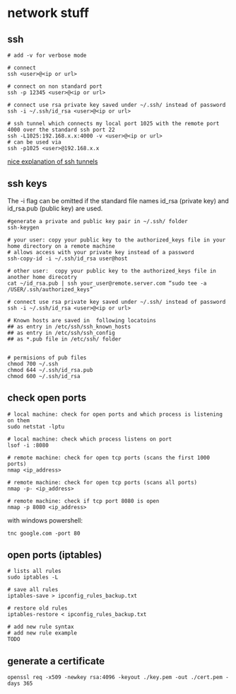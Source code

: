 # network stuff

## ssh

```shell
# add -v for verbose mode

# connect
ssh <user>@<ip or url>

# connect on non standard port
ssh -p 12345 <user>@<ip or url>

# connect use rsa private key saved under ~/.ssh/ instead of password
ssh -i ~/.ssh/id_rsa <user>@<ip or url>

# ssh tunnel which connects my local port 1025 with the remote port 4000 over the standard ssh port 22
ssh -L1025:192.168.x.x:4000 -v <user>@<ip or url>
# can be used via
ssh -p1025 <user>@192.168.x.x

```

[nice explanation of ssh tunnels](https://unix.stackexchange.com/questions/115897/whats-ssh-port-forwarding-and-whats-the-difference-between-ssh-local-and-remot)

## ssh keys

The -i flag can be omitted if the standard file names id_rsa (private key) and id_rsa.pub (public key) are used.

```shell
#generate a private and public key pair in ~/.ssh/ folder
ssh-keygen

# your user: copy your public key to the authorized_keys file in your home directory on a remote machine
# allows access with your private key instead of a password
ssh-copy-id -i ~/.ssh/id_rsa user@host

# other user:  copy your public key to the authorized_keys file in another home direcotry
cat ~/id_rsa.pub | ssh your_user@remote.server.com “sudo tee -a /USER/.ssh/authorized_keys”

# connect use rsa private key saved under ~/.ssh/ instead of password
ssh -i ~/.ssh/id_rsa <user>@<ip or url>

# Known hosts are saved in  following locatoins
## as entry in /etc/ssh/ssh_known_hosts
## as entry in /etc/ssh/ssh_config
## as *.pub file in /etc/ssh/ folder


# permisions of pub files
chmod 700 ~/.ssh
chmod 644 ~/.ssh/id_rsa.pub
chmod 600 ~/.ssh/id_rsa
```

## check open ports

```shell
# local machine: check for open ports and which process is listening on them
sudo netstat -lptu 

# local machine: check which process listens on port
lsof -i :8080

# remote machine: check for open tcp ports (scans the first 1000 ports)
nmap <ip_address>

# remote machine: check for open tcp ports (scans all ports)
nmap -p- <ip_address>

# remote machine: check if tcp port 8080 is open 
nmap -p 8080 <ip_address>
```

with windows powershell:

```
tnc google.com -port 80
```

## open ports (iptables)

```shell
# lists all rules
sudo iptables -L 

# save all rules
iptables-save > ipconfig_rules_backup.txt 

# restore old rules
iptables-restore < ipconfig_rules_backup.txt

# add new rule syntax
# add new rule example
TODO
```

## generate a certificate

```shell
openssl req -x509 -newkey rsa:4096 -keyout ./key.pem -out ./cert.pem -days 365
```
